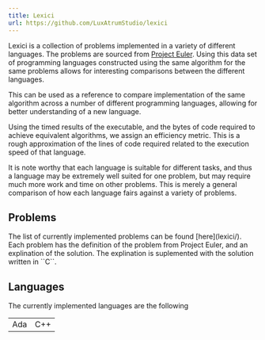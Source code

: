 ```yaml
---
title: Lexici
url: https://github.com/LuxAtrumStudio/lexici
---
```


Lexici is a collection of problems implemented in a variety of different
languages. The problems are sourced from [Project
Euler](https://projecteuler.net/). Using this data set of programming languages
constructed using the same algorithm for the same problems allows for
interesting comparisons between the different languages.

This can be used as a reference to compare implementation of the same algorithm
across a number of different programming languages, allowing for better
understanding of a new language.

Using the timed results of the executable, and the bytes of code required to
achieve equivalent algorithms, we assign an efficiency metric. This is a rough
approximation of the lines of code required related to the execution speed of
that language.

It is note worthy that each language is suitable for different tasks, and thus
a language may be extremely well suited for one problem, but may require much
more work and time on other problems. This is merely a general comparison of
how each language fairs against a variety of problems.

## Problems ##

<div class="progress">
      <div class="blue determinate" style="width: 10%"></div>
</div>
The list of currently implemented problems can be found [here](lexici/). Each
problem has the definition of the problem from Project Euler, and an
explination of the solution. The explination is suplemented with the solution
written in ``C``.

## Languages ##

The currently implemented languages are the following

|     |     |
|-----|-----|
| Ada | C++ |
